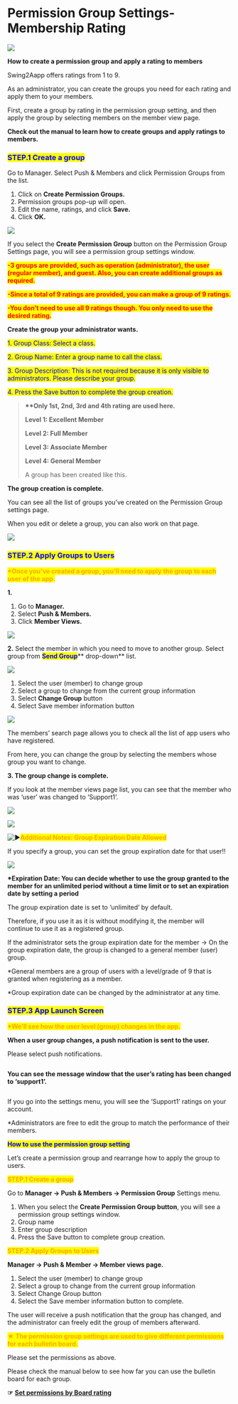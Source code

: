 # Permission Group Settings-Membership Rating

![](https://support.swing2app.com/wp-content/uploads/2018/10/Membership\_rating.png)

**How to create a permission group and apply a rating to members**

Swing2Aapp offers ratings from 1 to 9.

As an administrator, you can create the groups you need for each rating and apply them to your members.

First, create a group by rating in the permission group setting, and then apply the group by selecting members on the member view page.

**Check out the manual to learn how to create groups and apply ratings to members.**



### <mark style="color:blue;">**STEP.1 Create a group**</mark>

Go to Manager. Select Push & Members and click Permission Groups from the list.

1. Click on **Create Permission Groups.**
2. Permission groups pop-up will open.
3. Edit the name, ratings, and click **Save.**
4. Click **OK.**

![](https://support.swing2app.com/wp-content/uploads/2018/10/b39-copy-e1594983122215.png)

If you select the **Create Permission Group** button on the Permission Group Settings page, you will see a permission group settings window.

<mark style="color:red;">**-3 groups are provided, such as operation (administrator), the user (regular member), and guest. Also, you can create additional groups as required.**</mark>

<mark style="color:red;">**-Since a total of 9 ratings are provided, you can make a group of 9 ratings.**</mark>

<mark style="color:red;">**-You don’t need to use all 9 ratings though. You only need to use the desired rating.**</mark>



**Create the group your administrator wants.**

<mark style="color:blue;">1. Group Class: Select a class.</mark>

<mark style="color:blue;">2. Group Name: Enter a group name to call the class.</mark>

<mark style="color:blue;">3. Group Description: This is not required because it is only visible to administrators. Please describe your group.</mark>

<mark style="color:blue;">4. Press the Save button to complete the group creation.</mark>

> **\*\*Only 1st, 2nd, 3rd and 4th rating are used here.**&#x20;
>
> **Level 1: Excellent Member**
>
> **Level 2: Full Member**
>
> **Level 3: Associate Member**
>
> **Level 4: General Member**
>
> A group has been created like this.



**The group creation is complete.**

You can see all the list of groups you’ve created on the Permission Group settings page.

When you edit or delete a group, you can also work on that page.

![](https://support.swing2app.com/wp-content/uploads/2018/10/Screenshot-2020-04-20-at-22.46.14.png)



### <mark style="color:blue;">**STEP.2 Apply Groups to Users**</mark>

<mark style="color:orange;">**\*Once you’ve created a group, you’ll need to apply the group to each user of the app.**</mark>

**1.**

1. Go to **Manager.**&#x20;
2. Select **Push & Members.**
3. Click **Member Views.**&#x20;

![](https://support.swing2app.com/wp-content/uploads/2018/10/w-1.png)

**2.** Select the member in which you need to move to another group. Select group from <mark style="color:blue;">**Send Group**</mark>** drop-down** list.

![](https://support.swing2app.com/wp-content/uploads/2018/09/b41.png)



1. Select the user (member) to change group
2. Select a group to change from the current group information
3. Select **Change Group** button
4. Select Save member information button

![](https://support.swing2app.com/wp-content/uploads/2018/10/push.png)

The members’ search page allows you to check all the list of app users who have registered.

From here, you can change the group by selecting the members whose group you want to change.



**3. The group change is complete.**

If you look at the member views page list, you can see that the member who was ‘user’ was changed to ‘Support1’.

![](https://support.swing2app.com/wp-content/uploads/2018/10/chgp.png)

![](https://wp.swing2app.co.kr/wp-content/uploads/2020/07/%EC%BA%A1%EC%B2%98.png)

<img src="https://s.w.org/images/core/emoji/11/svg/25b6.svg" alt="▶" data-size="line"><mark style="color:orange;">**Additional Notes: Group Expiration Date Allowed**</mark>

If you specify a group, you can set the group expiration date for that user!!

![](https://support.swing2app.com/wp-content/uploads/2018/10/Group-2853.png)

**\*Expiration Date: You can decide whether to use the group granted to the member for an unlimited period without a time limit or to set an expiration date by setting a period**

The group expiration date is set to ‘unlimited’ by default.

Therefore, if you use it as it is without modifying it, the member will continue to use it as a registered group.

If the administrator sets the group expiration date for the member → On the group expiration date, the group is changed to a general member (user) group.

\*General members are a group of users with a level/grade of 9 that is granted when registering as a member.

\*Group expiration date can be changed by the administrator at any time.



### <mark style="color:blue;">**STEP.3 App Launch Screen**</mark>

<mark style="color:orange;">**\*We’ll see how the user level (group) changes in the app.**</mark>

**When a user group changes, a push notification is sent to the user.**

Please select push notifications.

<figure><img src="../../../.gitbook/assets/ch@f3x.png" alt=""><figcaption></figcaption></figure>

**You can see the message window that the user’s rating has been changed to ‘support1’.**

<figure><img src="../../../.gitbook/assets/ch1x@3x.png" alt=""><figcaption></figcaption></figure>

If you go into the settings menu, you will see the ‘Support1’ ratings on your account.

\*Administrators are free to edit the group to match the performance of their members.



<mark style="color:blue;">**How to use the permission group setting**</mark>

Let’s create a permission group and rearrange how to apply the group to users.

<mark style="color:orange;">**STEP.1 Create a group**</mark>

Go to **Manager → Push & Members → Permission Group** Settings menu.

1. When you select the **Create Permission Group button**, you will see a permission group settings window.
2. Group name
3. Enter group description
4. Press the Save button to complete group creation.



<mark style="color:orange;">**STEP.2 Apply Groups to Users**</mark>

**Manager → Push & Member → Member views page.**

1. Select the user (member) to change group
2. Select a group to change from the current group information
3. Select Change Group button
4. Select the Save member information button to complete.

The user will receive a push notification that the group has changed, and the administrator can freely edit the group of members afterward.

<mark style="color:orange;">**★ The permission group settings are used to give different permissions for each bulletin board.**</mark>

Please set the permissions as above.

Please check the manual below to see how far you can use the bulletin board for each group.

**☞** [**Set permissions by Board rating**](../board/create-bulletin-board-by-membership-level.md)
